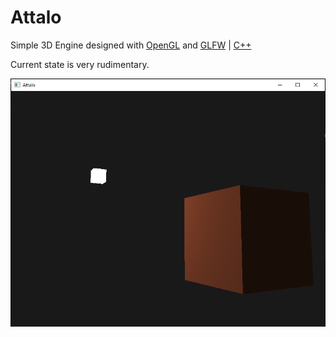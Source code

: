 # Attalo

Simple 3D Engine designed with [OpenGL](https://www.opengl.org/) and [GLFW](https://www.glfw.org/) | [C++](https://www.cplusplus.com/)

Current state is very rudimentary.

![engine](images/Attalo.PNG)
